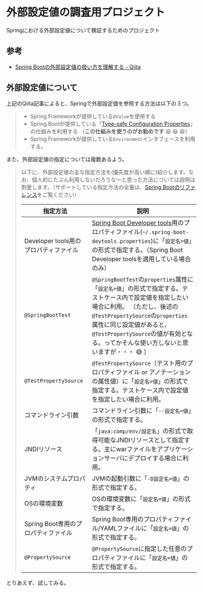 # 外部設定値の調査用プロジェクト

Springにおける外部設定値について検証するためのプロジェクト

## 参考

* [Spring Bootの外部設定値の扱い方を理解する - Qiita](https://qiita.com/kazuki43zoo/items/0ce92fce6d6f3b7bf8eb)


## 外部設定値について

上記のQiita記事によると、Springで外部設定値を参照する方法は以下の３つ。


> * Spring Frameworkが提供している`@Value`を使用する
> * Spring Bootが提供している「[Type-safe Configuration Properties](http://docs.spring.io/spring-boot/docs/1.4.1.BUILD-SNAPSHOT/reference/htmlsingle/#boot-features-external-config-typesafe-configuration-properties)」の仕組みを利用する （**この仕組みを使うのがお勧めです** :laughing: :laughing: :laughing:）
> * Spring Frameworkが提供している`Environment`インタフェースを利用する。

また、外部設定値の指定については複数あるよう。

> 以下に、外部設定値の主な指定方法を(優先度が高い順に)紹介します。なお、個人的にたぶん利用しないだろうな〜と思った方法については説明は割愛します。（サポートしている指定方法の全量は、[Spring Bootのリファレンス](http://docs.spring.io/spring-boot/docs/1.4.1.BUILD-SNAPSHOT/reference/htmlsingle/#boot-features-external-config)をご覧ください）
> 
> | 指定方法 | 説明 |
> | --- | --- |
> | Developer tools用のプロパティファイル | [Spring Boot Developer tools](http://docs.spring.io/spring-boot/docs/1.4.1.BUILD-SNAPSHOT/reference/htmlsingle/#using-boot-devtools)用のプロパティファイル(`~/.spring-boot-devtools.properties`)に「`設定名=値`」の形式で指定する。（Spring Boot Developer toolsを適用している場合のみ） |
> | `@SpringBootTest` | `@SpringBootTest`の`properties`属性に「`設定名=値`」の形式で指定する。テストケース内で設定値を指定したい場合に利用。 （ただし、後述の`@TestPropertySource`の`properties`属性に同じ設定値があると、`@TestPropertySource`の値が有効となる。ってかそんな使い方しないと思いますが・・・ :sweat_smile: ） |
> | `@TestPropertySource` | `@TestPropertySource`（テスト用のプロパティファイル or アノテーションの属性値）に「`設定名=値`」の形式で指定する。テストケース内で設定値を指定したい場合に利用。 |
> | コマンドライン引数 | コマンドライン引数に「`--設定名=値`」の形式で指定する。 | |
> | JNDIリソース | 「`java:comp/env/設定名`」の形式で取得可能なJNDIリソースとして指定する。主にwarファイルをアプリケーションサーバにデプロイする場合に利用。| 
> | JVMのシステムプロパティ | JVMの起動引数に「`-D設定名=値`」の形式で指定する。| 
> | OSの環境変数 | OSの環境変数に「`設定名=値`」の形式で指定する。|
> | Spring Boot専用のプロパティファイル | Spring Boot専用のプロパティファイル/YAMLファイルに「`設定名=値`」の形式で指定する。 |
> | `@PropertySource` | `@PropertySource`に指定した任意のプロパティファイルに「`設定名=値`」の形式で指定する。 |

とりあえず、試してみる。